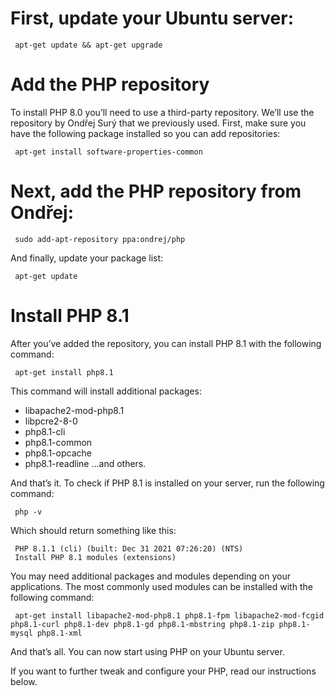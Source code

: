 
# First, update your Ubuntu server:


     apt-get update && apt-get upgrade
     

# Add the PHP repository

To install PHP 8.0 you’ll need to use a third-party repository. We’ll use the repository by Ondřej Surý that we previously used.
First, make sure you have the following package installed so you can add repositories:

     apt-get install software-properties-common
     
# Next, add the PHP repository from Ondřej:

     sudo add-apt-repository ppa:ondrej/php
     
And finally, update your package list:

     apt-get update

# Install PHP 8.1

After you’ve added the repository, you can install PHP 8.1 with the following command:

     apt-get install php8.1
     
     
This command will install additional packages:

* libapache2-mod-php8.1
* libpcre2-8-0
* php8.1-cli
* php8.1-common
* php8.1-opcache
* php8.1-readline
…and others.

And that’s it. To check if PHP 8.1 is installed on your server, run the following command:

     php -v
     
Which should return something like this:

     PHP 8.1.1 (cli) (built: Dec 31 2021 07:26:20) (NTS)
     Install PHP 8.1 modules (extensions)
     
You may need additional packages and modules depending on your applications. The most commonly used modules can be installed with the following command:

     apt-get install libapache2-mod-php8.1 php8.1-fpm libapache2-mod-fcgid php8.1-curl php8.1-dev php8.1-gd php8.1-mbstring php8.1-zip php8.1-mysql php8.1-xml
     
     
And that’s all. You can now start using PHP on your Ubuntu server.

If you want to further tweak and configure your PHP, read our instructions below.

